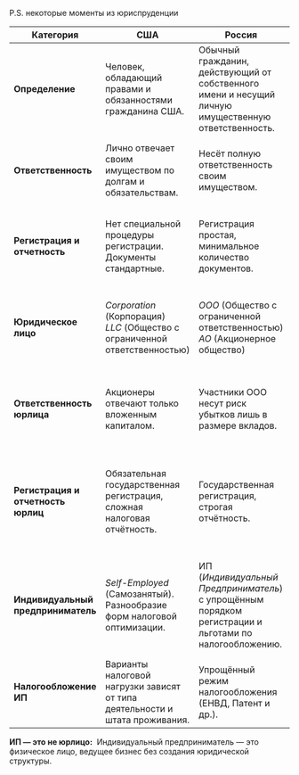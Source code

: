 P.S. некоторые моменты из юриспруденции

| Категория                         | США                                                                                                                                   | Россия                                                                                                               | Китай                                                                                                        | Германия                                                                                                  | Корея                                                                       |
|----------------------------------|----------------------------------------------------------------------------------------------------------|---------------------------------------------------------------------------------------------------------------------|-------------------------------------------------------------------------------------------------------------|-----------------------------------------------------------------------------------------------------------|----------------------------------------------------------------------------|
| **Определение**                   | Человек, обладающий правами и обязанностями гражданина США.                                             | Обычный гражданин, действующий от собственного имени и несущий личную имущественную ответственность.               | Лицо, проживающее на территории КНР и действующее от своего имени, несет ответственность личным имуществом.   | Немецкое физическое лицо, обладающее всеми правами и обязанностями гражданина ФРГ.                        | Южнокорейское физлицо, действующее от своего имени и ответственное персонально.                           |
| **Ответственность**              | Лично отвечает своим имуществом по долгам и обязательствам.                                            | Несёт полную ответственность своим имуществом.                                                                      | Полная материальная ответственность личного имущества должника.                                              | Финансовая ответственность распространяется на личное имущество.                                          | Полная ответственность за долги и обязательства собственными активами.                                    |
| **Регистрация и отчетность**     | Нет специальной процедуры регистрации. Документы стандартные.                                           | Регистрация простая, минимальное количество документов.                                                             | Минимальные требования к регистрации, однако иностранцам нужны дополнительные разрешения.                     | Простые правила регистрации, минимальная отчётность для частных нужд.                                     | Процедура регистрации несложная, стандартный пакет документов.                                           |
| **Юридическое лицо**             | *Corporation* (Корпорация)<br>*LLC* (Общество с ограниченной ответственностью)                          | *ООО* (Общество с ограниченной ответственностью)<br>*АО* (Акционерное общество)                                | *Limited Liability Company* (Компания с ограниченной ответственностью)                                       | *GmbH* (Хозяйственное товарищество с ограниченной ответственностью)<br>*AG* (Акционерное общество)                 | *Corporation* (Корпорация)                                                |
| **Ответственность юрлица**       | Акционеры отвечают только вложенным капиталом.                                                        | Участники ООО несут риск убытков лишь в размере вкладов.                                                            | Учредители не несут прямой материальной ответственности сверх размера внесённых инвестиций.                    | Владельцы отвечают вкладом в компанию, имущество акционеров защищено.                                    | Капитал участников ограничен размером вложений, активы защищены.                                         |
| **Регистрация и отчетность юрлиц**| Обязательная государственная регистрация, сложная налоговая отчётность.                               | Государственная регистрация, строгая отчётность.                                                                | Зарегистрироваться легко, требуется больше внимания к налоговому учёту и соблюдению норм.                      | Подробная регистрация, сложный порядок налогового учета и отчётности.                                     | Стандартная регистрация, высокая степень контроля государства над финансовой деятельностью компаний.       |
| **Индивидуальный предприниматель**| *Self-Employed* (Самозанятый). Разнообразие форм налоговой оптимизации.                                  | ИП (*Индивидуальный Предприниматель*) с упрощённым порядком регистрации и льготами по налогообложению.            | Малый бизнес регистрируется проще, требует лицензии на определённые виды деятельности.                        | *Selbstständige Person* (самостоятельное лицо), специальные налоговые схемы и упрощённая регистрация.     | *One-Man Company* (компания одного лица), часто используются упрощённые налоговые системы.                 |
| **Налогообложение ИП**           | Варианты налоговой нагрузки зависят от типа деятельности и штата проживания.                            | Упрощённый режим налогообложения (ЕНВД, Патент и др.).                                                              | Возможны особые налоговые ставки и льготы, зависящие от региона и вида деятельности.                             | Может выбирать разные налоговые режимы (упрощёнка, фиксированные платежи).                              | Широкий спектр налоговых льгот и спецрежимов для малого бизнеса.                                         |
**ИП — это не юрлицо:** 
    Индивидуальный предприниматель — это физическое лицо, ведущее бизнес без создания юридической структуры.